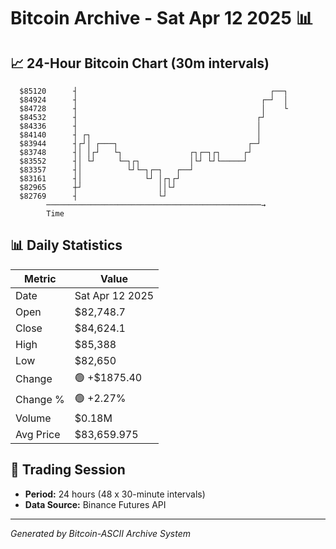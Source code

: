 # Bitcoin Archive - Sat Apr 12 2025 📊

## 📈 24-Hour Bitcoin Chart (30m intervals)

```
  $85120      ┤                                           ┌──┐ 
  $84924      ┤                                         ┌─┘  │ 
  $84728      ┤                                         │    └ 
  $84532      ┤                                        ┌┘      
  $84336      ┤                                        │       
  $84140      ┤ ┌┐                                     │       
  $83944      ┤┌┘│ ┌───┐                             ┌─┘       
  $83748      ┤│ │┌┘   └┐               ┌┐┌─┐┌┐     ┌┘         
  $83552      ┤│ └┘     └─┐┌┐           │└┘ └┘└─────┘          
  $83357      ┤│          └┘└─┐┌─┐   ┌──┘                      
  $83161      ┤│              └┘ │┌┐┌┘                         
  $82965      ┼┘                 ││└┘                          
  $82769      ┤                  └┘                            
        ────────────────────────────────────────────────→
        Time
```

## 📊 Daily Statistics

| Metric | Value |
|--------|-------|
| Date | Sat Apr 12 2025 |
| Open | $82,748.7 |
| Close | $84,624.1 |
| High | $85,388 |
| Low | $82,650 |
| Change | 🟢 +$1875.40 |
| Change % | 🟢 +2.27% |
| Volume | $0.18M |
| Avg Price | $83,659.975 |

## 📅 Trading Session

- **Period:** 24 hours (48 x 30-minute intervals)
- **Data Source:** Binance Futures API

---
*Generated by Bitcoin-ASCII Archive System*
